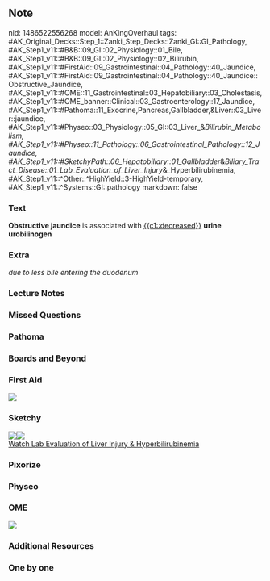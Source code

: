 ## Note
nid: 1486522556268
model: AnKingOverhaul
tags: #AK_Original_Decks::Step_1::Zanki_Step_Decks::Zanki_GI::GI_Pathology, #AK_Step1_v11::#B&B::09_GI::02_Physiology::01_Bile, #AK_Step1_v11::#B&B::09_GI::02_Physiology::02_Bilirubin, #AK_Step1_v11::#FirstAid::09_Gastrointestinal::04_Pathology::40_Jaundice, #AK_Step1_v11::#FirstAid::09_Gastrointestinal::04_Pathology::40_Jaundice::Obstructive_Jaundice, #AK_Step1_v11::#OME::11_Gastrointestinal::03_Hepatobiliary::03_Cholestasis, #AK_Step1_v11::#OME_banner::Clinical::03_Gastroenterology::17_Jaundice, #AK_Step1_v11::#Pathoma::11_Exocrine,Pancreas,Gallbladder,&Liver::03_Liver::jaundice, #AK_Step1_v11::#Physeo::03_Physiology::05_GI::03_Liver_&_Bilirubin_Metabolism, #AK_Step1_v11::#Physeo::11_Pathology::06_Gastrointestinal_Pathology::12_Jaundice, #AK_Step1_v11::#SketchyPath::06_Hepatobiliary::01_Gallbladder_&_Biliary_Tract_Disease::01_Lab_Evaluation_of_Liver_Injury_&_Hyperbilirubinemia, #AK_Step1_v11::^Other::^HighYield::3-HighYield-temporary, #AK_Step1_v11::^Systems::GI::pathology
markdown: false

### Text
<div>
  <b>Obstructive jaundice</b> is associated with
  <u>{{c1::decreased}}</u> <b>urine urobilinogen</b>
</div>

### Extra
<i>due to less bile entering the duodenum</i>

### Lecture Notes


### Missed Questions


### Pathoma


### Boards and Beyond


### First Aid
<img src="tmpHqJZpM.png">

### Sketchy
<div><img src=
"bile%20obstruction%20leads%20to%20less%20urobilinogen%20in%20the%20urine_1566160514431.jpg"><img src="Zoverall%20picture%20(59)_1566160514431.jpg"></div><a href="https://dashboard.sketchy.com/study/medical/courses/medical-pathophysiology/units/medical-pediatrics-hepatobiliary/videos/medical-pathophysiology-hepatobiliary-gallbladder-and-biliary-tract-disease-lab-evaluation-of-liver-injury-and-hyperbilirubinemia?utm_source=anki&utm_medium=partnership&utm_campaign=february_update&utm_content=medical">Watch
Lab Evaluation of Liver Injury & Hyperbilirubinemia</a>

### Pixorize


### Physeo


### OME
<div class="ome-widget">
  <a href=
  "https://onlinemeded.org/spa/gastroenterology/jaundice/acquire?ref=anki">
  <img src="_OME_AnkiFlashcards_Lesson_2.png"></a>
</div>

### Additional Resources


### One by one

